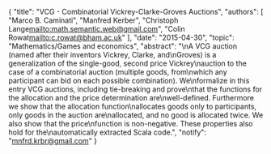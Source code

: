 {
    "title": "VCG - Combinatorial Vickrey-Clarke-Groves Auctions",
    "authors": [
        "Marco B. Caminati",
        "Manfred Kerber",
        "Christoph Lange<mailto:math.semantic.web@gmail.com>",
        "Colin Rowat<mailto:c.rowat@bham.ac.uk>"
    ],
    "date": "2015-04-30",
    "topic": "Mathematics/Games and economics",
    "abstract": "\nA VCG auction (named after their inventors Vickrey, Clarke, and\nGroves) is a generalization of the single-good, second price Vickrey\nauction to the case of a combinatorial auction (multiple goods, from\nwhich any participant can bid on each possible combination). We\nformalize in this entry VCG auctions, including tie-breaking and prove\nthat the functions for the allocation and the price determination are\nwell-defined. Furthermore we show that the allocation function\nallocates goods only to participants, only goods in the auction are\nallocated, and no good is allocated twice. We also show that the price\nfunction is non-negative. These properties also hold for the\nautomatically extracted Scala code.",
    "notify": "mnfrd.krbr@gmail.com"
}